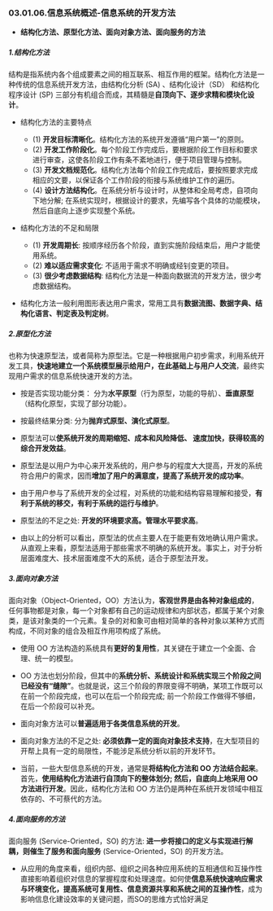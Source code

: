 ### 03.01.06.信息系统概述-信息系统的开发方法

- **结构化方法、原型化方法、面向对象方法、面向服务的方法**

##### 1.结构化方法

结构是指系统内各个组成要素之间的相互联系、相互作用的框架。结构化方法是一种传统的信息系统开发方法，由结构化分析 (SA) 、结构化设计（SD） 和结构化程序设计 (SP) 三部分有机组合而成，其精髓是**自顶向下、逐步求精和模块化设计**。

- 结构化方法的主要特点
  
  - (1) **开发目标清晰化**。结构化方法的系统开发遵循“用户第一”的原则。
  - (2) **开发工作阶段化**。每个阶段工作完成后，要根据阶段工作目标和要求进行审查，这使各阶段工作有条不紊地进行，便于项目管理与控制。
  - (3) **开发文档规范化**。结构化方法每个阶段工作完成后，要按照要求完成相应的文要，以保证各个工作阶段的衔接与系统维护工作的遍历。
  - (4) **设计方法结构化**。在系统分析与设计时，从整体和全局考虑，自项向下地分解; 在系统实现时，根据设计的要求，先编写各个具体的功能模块，然后自底向上逐步实现整个系统。

- 结构化方法的不足和局限
  
  - (1) **开发周期长**: 按顺序经历各个阶段，直到实施阶段结束后，用户才能使用系统。
  - (2) **难以适应需求变化**: 不适用于需求不明确或经钊变更的项目。
  - (3) **很少考虑数据结构**: 结构化方法是一种面向数据流的开发方法，很少考虑数据结构。

- 结构化方法一般利用图形表达用户需求，常用工具有**数据流图、数据字典、结构化语言、判定表及判定树**。

##### 2.原型化方法

也称为快速原型法，或者简称为原型法。它是一种根据用户初步需求，利用系统开发工具，**快速地建立一个系统模型展示给用户，在此基础上与用户人交流**，最终实现用户需求的信息系统快速开发的方法。

- 按是否实现功能分类： 分为**水平原型**（行为原型，功能的导航）、**垂直原型**（结构化原型，实现了部分功能）。

- 按最终结果分类: 分为**抛弃式原型、演化式原型**。

- 原型法可以**使系统开发的周期缩短、成本和风险降低、 速度加快，获得较高的综合开发效益**。

- 原型法是以用户为中心来开发系统的，用户参与的程度大大提高，开发的系统符合用户的需求，因而**增加了用户的满意度，提高了系统开发的成功率**。

- 由于用户参与了系统开发的全过程，对系统的功能和结构容易理解和接受，**有利于系统的移交，有利于系统的运行与维护**。

- 原型法的不足之处: **开发的环境要求高。管理水平要求高**。

- 由以上的分析可以看出，原型法的优点主要人在于能更有效地确认用户需求。从直观上来看，原型法适用于那些需求不明确的系统开发。事实上，对于分析层面难度大、技术层面难度不大的系统，适合于原型法开发。

##### 3.面向对象方法

面向对象（Object-Oriented，OO）方法认为，**客观世界是由各种对象组成的**，任何事物都是对象，每一个对象都有自己的运动规律和内部状态，都属于某个对象类，是该对象类的一个元素。复杂的对和象可由相对简单的各种对象以某种方式而构成，不同对象的组合及相互作用项构成了系统。

- 使用 OO 方法构造的系统具有**更好的复用性**，其关键在于建立一个全面、合理、统一的模型。

- OO 方法也划分阶段，但其中的**系统分析、系统设计和系统实现三个阶段之间已经没有“缝隙”**。也就是说，这三个阶段的界限变得不明确，某项工作既可以在前一个阶段完成，也可以在后一个阶段完成; 前一个阶段工作做得不够细，在后一个阶段可以补充。

- 面向对象方法可以**普遍适用于各类信息系统的开发**。

- 面向对象方法的不足之处: **必须依靠一定的面向对象技术支持**，在大型项目的开帮上具有一定的局限性，不能涉足系统分析以前的开发环节。

- 当前，一些大型信息系统的开发，通常是**将结构化方法和 OO 方法结合起来**。首先，**使用结构化方法进行自顶向下的整体划分; 然后，自底向上地采用 OO 方法进行开发**。因此，结构化方法和 OO 方法仍是两种在系统开发领域中相互依存的、不可蔡代的方法。

##### 4.面向服务的方法

面向服务 (Service-Oriented，SO) 的方法: **进一步将接口的定义与实现进行解耦，则催生了服务和面向服务** (Service-Oriented，SO) 的开发方法。

- 从应用的角度来看，组织内部、组织之间各种应用系统的互相通信和互操作性直接影响着组织对信息的掌握程度和处理速度。如何使**信息系统快速响应需求与环境变化，提高系统可复用性、信息资源共享和系统之间的互操作性**，成为影响信息化建设效率的关键问题，而SO的思维方式恰好满足
